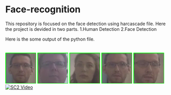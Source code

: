 # Face-recognition

This repository is focused on the face detection using harcascade file. Here the project is devided in two parts.
1.Human Detection
2.Face Detection

Here is the some output of the python file.
<br><br><br>
![ss1](/images/face1.png)
![ss2](/images/face16.png)
![ss3](/images/face21.png)
![ss4](/images/face5.png)
![ss25](/images/face10.png)
[![SC2 Video](https://img.youtube.com/vi/--b-9HrKK6w/0.jpg)](http://www.youtube.com/watch?v=--b-9HrKK6w)
